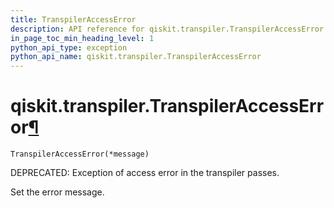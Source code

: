 ```yaml
---
title: TranspilerAccessError
description: API reference for qiskit.transpiler.TranspilerAccessError
in_page_toc_min_heading_level: 1
python_api_type: exception
python_api_name: qiskit.transpiler.TranspilerAccessError
---
```


# qiskit.transpiler.TranspilerAccessError[¶](#qiskit-transpiler-transpileraccesserror "Permalink to this headline")

<span id="qiskit.transpiler.TranspilerAccessError" />

`TranspilerAccessError(*message)`

DEPRECATED: Exception of access error in the transpiler passes.

Set the error message.

